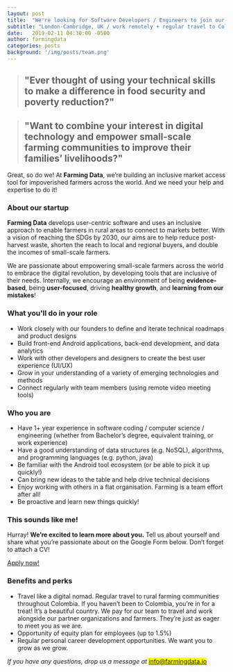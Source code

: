 ```yaml
---
layout: post
title:  "We're looking for Software Developers / Engineers to join our team!"
subtitle: "London-Cambridge, UK / work remotely + regular travel to Colombia (April 2019)"
date:   2019-02-11 04:30:00 -0500
author: farmingdata
categories: posts
background: '/img/posts/team.png'
---
```


> "Ever thought of using your technical skills to make a difference in food security and poverty reduction?"
> -

> "Want to combine your interest in digital technology and empower small-scale farming communities to improve their families’ livelihoods?"  
> -

Great, so do we! At **Farming Data**, we’re building an inclusive market access tool for impoverished farmers across the world. And we need your help and expertise to do it!

### About our startup  

**Farming Data** develops user-centric software and uses an inclusive approach to enable farmers in rural areas to connect to markets better. With a vision of reaching the SDGs by 2030, our aims are to help reduce post-harvest waste, shorten the reach to local and regional buyers, and double the incomes of small-scale farmers.  

We are passionate about empowering small-scale farmers across the world to embrace the digital
revolution, by developing tools that are inclusive of their needs. Internally, we encourage an
environment of being **evidence-based**, being **user-focused**, driving **healthy growth**, and **learning from our mistakes**!

### What you'll do in your role

* Work closely with our founders to define and iterate technical roadmaps and product designs
* Build front-end Android applications, back-end development, and data analytics
* Work with other developers and designers to create the best user experience (UI/UX)
* Grow in your understanding of a variety of emerging technologies and methods
* Connect regularly with team members (using remote video meeting tools)

### Who you are

* Have 1+ year experience in software coding / computer science / engineering (whether from
Bachelor’s degree, equivalent training, or work experience)
* Have a good understanding of data structures (e.g. NoSQL), algorithms, and programming languages (e.g. python, java)  
* Be familiar with the Android tool ecosystem (or be able to pick it up quickly!)  
* Can bring new ideas to the table and help drive technical decisions  
* Enjoy working with others in a flat organisation. Farming is a team effort after all!  
* Be proactive and learn new things quickly!  

### This sounds like me!

Hurray! **We’re excited to learn more about you.**  Tell us about yourself and share what you’re
passionate about on the Google Form below. Don’t forget to attach a CV!  

<div class="text-center">
  <font color="white"><a class="btn btn-primary btn-xl text-uppercase js-scroll-trigger" href="http://bit.ly/2E17Jcj" target="_blank">Apply now!</a></font>
</div>

### Benefits and perks  

* Travel like a digital nomad. Regular travel to rural farming communities throughout Colombia. If you haven’t been to
Colombia, you’re in for a treat! It’s a beautiful country. We pay for our team to travel and work alongside our partner organizations and farmers. They’re just as eager to meet you as we are.  
* Opportunity of equity plan for employees (up to 1.5%)  
* Regular personal career development opportunities. We want you to grow as we grow.  

*If you have any questions, drop us a message at* <mark>info@farmingdata.io</mark>
